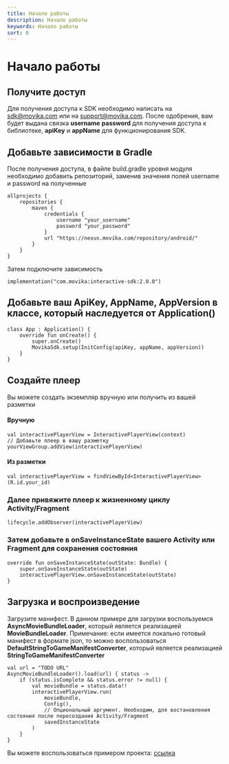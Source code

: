 ```yaml
---
title: Начало работы
description: Начало работы
keywords: Начало работы
sort: 0
---
```


# Начало работы

## Получите доступ

Для получения доступа к SDK необходимо написать на sdk@movika.com или на support@movika.com. После одобрения, вам будет выдана связка **username** **password** для получения
доступа к библиотеке, **apiKey** и **appName** для функционирования SDK.

## Добавьте зависимости в Gradle

После получения доступа, в файле build.gradle уровня модуля необходимо добавить репозиторий, заменив значения полей username и password
на полученные

```
allprojects {
    repositories {
        maven {
            credentials {
                username "your_username"
                password "your_password"
            }
            url "https://nexus.movika.com/repository/android/"
        }
    }
}
```

Затем подключите зависимость

```
implementation("com.movika:interactive-sdk:2.0.0")
```

## Добавьте ваш ApiKey, AppName, AppVersion в классе, который наследуется от Application()

```
class App : Application() {
    override fun onCreate() {
        super.onCreate()
        MovikaSdk.setup(InitConfig(apiKey, appName, appVersion))
    }
}
```

## Создайте плеер

Вы можете создать экземпляр вручную или получить из вашей разметки

#### Вручную

```
val interactivePlayerView = InteractivePlayerView(context)
// Добавьте плеер в вашу разметку
yourViewGroup.addView(interactivePlayerView)
```

#### Из разметки

```
val interactivePlayerView = findViewById<InteractivePlayerView>(R.id.your_id)
```

### Далее привяжите плеер к жизненному циклу Activity/Fragment

```
lifecycle.addObserver(interactivePlayerView)
```

### Затем добавьте в onSaveInstanceState вашего Activity или Fragment для сохранения состояния

```
override fun onSaveInstanceState(outState: Bundle) {
    super.onSaveInstanceState(outState)
    interactivePlayerView.onSaveInstanceState(outState)
}
```

## Загрузка и воспроизведение

Загрузите манифест. В данном примере для загрузки воспользуемся **AsyncMovieBundleLoader**, который является
реализацией **MovieBundleLoader**. Примечание: если имеется локально готовый манифест в формате json, то можно воспользоваться
**DefaultStringToGameManifestConverter**, который является реализацией **StringToGameManifestConverter**

```
val url = "TODO URL"
AsyncMovieBundleLoader().load(url) { status ->
    if (status.isComplete && status.error != null) {
        val movieBundle = status.data!!
        interactivePlayerView.run(
            movieBundle,
            Config(),
            // Опциональный аргумент. Необходим, для востановления состояния после пересоздания Activity/Fragment
            savedInstanceState
        )
    }
}

```

Вы можете воспользоваться примером проекта: [ссылка](https://github.com/movika/android.sdk.sample.movika.com)
